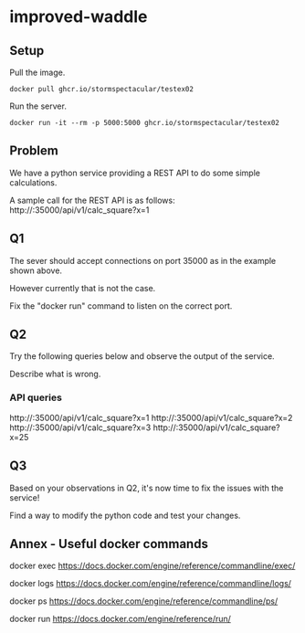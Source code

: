 # improved-waddle

## Setup
Pull the image.
```
docker pull ghcr.io/stormspectacular/testex02
```

Run the server.
```
docker run -it --rm -p 5000:5000 ghcr.io/stormspectacular/testex02
```

## Problem 
We have a python service providing a REST API to do some simple calculations.

A sample call for the REST API is as follows:
http://<ip>:35000/api/v1/calc_square?x=1


## Q1
The sever should accept connections on port 35000 as in the example shown above.
  
However currently that is not the case.

Fix the "docker run" command to listen on the correct port.

## Q2
Try the following queries below and observe the output of the service.

Describe what is wrong.

### API queries
http://<ip>:35000/api/v1/calc_square?x=1
http://<ip>:35000/api/v1/calc_square?x=2
http://<ip>:35000/api/v1/calc_square?x=3
http://<ip>:35000/api/v1/calc_square?x=25

## Q3 
Based on your observations in Q2, it's now time to fix the issues with the service!

Find a way to modify the python code and test your changes.


## Annex - Useful docker commands 
docker exec
https://docs.docker.com/engine/reference/commandline/exec/

docker logs
https://docs.docker.com/engine/reference/commandline/logs/

docker ps
https://docs.docker.com/engine/reference/commandline/ps/

docker run
https://docs.docker.com/engine/reference/run/


